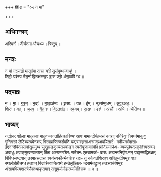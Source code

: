 +++
title = "०५ न मा"

+++
## अधिमन्त्रम्
अश्विनौ। दीर्घतमा औचथ्यः। त्रिष्टुप्।

## मन्त्रः
न मा॑ गरन्न॒द्यो॑ मा॒तृत॑मा दा॒सा यदीं॒ सुस॑मुब्धम॒वाधुः॑ ।  
शिरो॒ यद॑स्य त्रैत॒नो वि॒तक्ष॑त्स्व॒यं दा॒स उरो॒ अंसा॒वपि॑ ग्ध ॥

## पदपाठः
न । मा॒ । ग॒र॒न् । न॒द्यः॑ । मा॒तृऽत॑माः । दा॒साः । यत् । ई॒म् । सुऽस॑मुब्धम् । अ॒व॒ऽअधुः॑ ।  
शिरः॑ । यत् । अ॒स्य॒ । त्रै॒त॒नः । वि॒ऽतक्ष॑त् । स्व॒यम् । दा॒सः । उरः॑ । अंसौ॑ । अपि॑ । ग्धेति॑ग्ध ॥

## भाष्यम्
नद्योनद शीलाः मातृतमाः मातृवज्जगतांहितकारिण्यः आपः मामान्दीर्घतमसं नगरन् नगिरेयुः निमग्नंमाकुर्युः गॄनिगरणे लेटिव्यत्ययेनशप् गिरणप्राप्तिन्दर्शयति यद्यस्माद्दासाअस्मदुपक्षपयितारो- मदीयगर्भदासाः ईंएनन्दीर्घतमसंमांसुसमुब्धं सुष्ठुसङ्कुचितसर्वाङ्गं स्वतीपूजायामिति प्रादिसमासेअ- व्ययपूर्वपदप्रकृतिस्वरत्वम् अवाधुः अवाङ्मुखमपातयन् किंच अस्यममशिरः सत्रैतनः एतन्नामको- दासः अत्यन्तनिर्घृणःसन् यद्यस्माद्वितक्षत् विविधन्तष्टवान् तस्मात्सदासः स्वयंस्वकीयमेवशिरः तक्ष- तु नकेवलंशिरएव अपितुमदीयमुरः वक्षः स्थलंअंसौचग्ध हतवान् विदारितवानित्यर्थः हन्तेर्लुङिछा- न्दसमेतद्रूपम् ततःस्वकीयमुरः अंसावपिस्वशस्त्रेणैवतथाकृतवान् तद्युवयोर्माहात्म्यमितिभावः ॥ ५ ॥